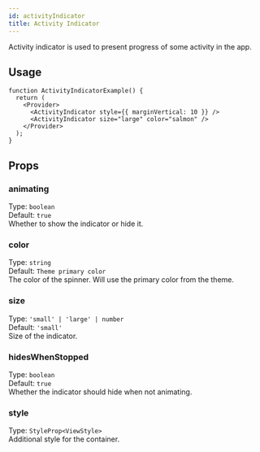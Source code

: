 ```yaml
---
id: activityIndicator
title: Activity Indicator
---
```


Activity indicator is used to present progress of some activity in the app.

## Usage

```tsx live
function ActivityIndicatorExample() {
  return (
    <Provider>
      <ActivityIndicator style={{ marginVertical: 10 }} />
      <ActivityIndicator size="large" color="salmon" />
    </Provider>
  );
}
```

## Props

### animating

Type: `boolean`  
Default: `true`  
Whether to show the indicator or hide it.

### color

Type: `string`  
Default: `Theme primary color`  
The color of the spinner. Will use the primary color from the theme.

### size

Type: `'small' | 'large' | number`  
Default: `'small'`  
Size of the indicator.

### hidesWhenStopped

Type: `boolean`  
Default: `true`  
Whether the indicator should hide when not animating.

### style

Type: `StyleProp<ViewStyle>`  
Additional style for the container.
